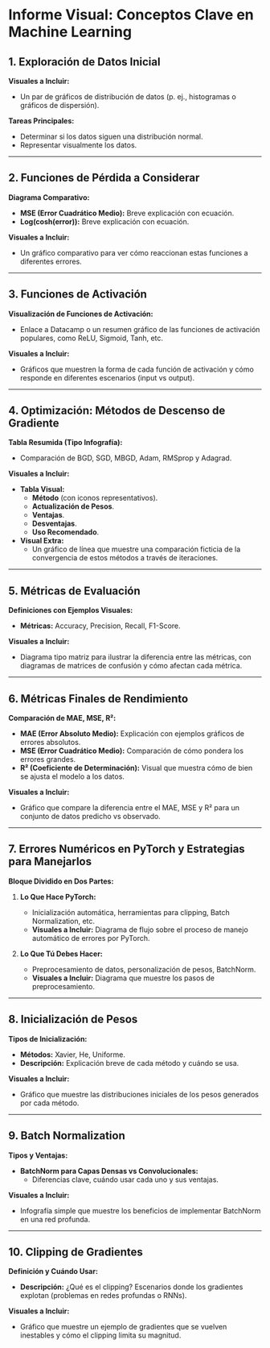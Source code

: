 # Informe Visual: Conceptos Clave en Machine Learning



## 1. Exploración de Datos Inicial

**Visuales a Incluir:**

- Un par de gráficos de distribución de datos (p. ej., histogramas o gráficos de dispersión).

**Tareas Principales:**

- Determinar si los datos siguen una distribución normal.
- Representar visualmente los datos.

---

## 2. Funciones de Pérdida a Considerar

**Diagrama Comparativo:**

- **MSE (Error Cuadrático Medio):** Breve explicación con ecuación.
- **Log(cosh(error)):** Breve explicación con ecuación.

**Visuales a Incluir:**

- Un gráfico comparativo para ver cómo reaccionan estas funciones a diferentes errores.

---

## 3. Funciones de Activación

**Visualización de Funciones de Activación:**

- Enlace a Datacamp o un resumen gráfico de las funciones de activación populares, como ReLU, Sigmoid, Tanh, etc.

**Visuales a Incluir:**

- Gráficos que muestren la forma de cada función de activación y cómo responde en diferentes escenarios (input vs output).

---

## 4. Optimización: Métodos de Descenso de Gradiente

**Tabla Resumida (Tipo Infografía):**

- Comparación de BGD, SGD, MBGD, Adam, RMSprop y Adagrad.

**Visuales a Incluir:**

- **Tabla Visual:**
  - **Método** (con iconos representativos).
  - **Actualización de Pesos**.
  - **Ventajas**.
  - **Desventajas**.
  - **Uso Recomendado**.
- **Visual Extra:**
  - Un gráfico de línea que muestre una comparación ficticia de la convergencia de estos métodos a través de iteraciones.

---

## 5. Métricas de Evaluación

**Definiciones con Ejemplos Visuales:**

- **Métricas:** Accuracy, Precision, Recall, F1-Score.

**Visuales a Incluir:**

- Diagrama tipo matriz para ilustrar la diferencia entre las métricas, con diagramas de matrices de confusión y cómo afectan cada métrica.

---

## 6. Métricas Finales de Rendimiento

**Comparación de MAE, MSE, R²:**

- **MAE (Error Absoluto Medio):** Explicación con ejemplos gráficos de errores absolutos.
- **MSE (Error Cuadrático Medio):** Comparación de cómo pondera los errores grandes.
- **R² (Coeficiente de Determinación):** Visual que muestra cómo de bien se ajusta el modelo a los datos.

**Visuales a Incluir:**

- Gráfico que compare la diferencia entre el MAE, MSE y R² para un conjunto de datos predicho vs observado.

---

## 7. Errores Numéricos en PyTorch y Estrategias para Manejarlos

**Bloque Dividido en Dos Partes:**

1. **Lo Que Hace PyTorch:**

   - Inicialización automática, herramientas para clipping, Batch Normalization, etc.
   - **Visuales a Incluir:** Diagrama de flujo sobre el proceso de manejo automático de errores por PyTorch.

2. **Lo Que Tú Debes Hacer:**

   - Preprocesamiento de datos, personalización de pesos, BatchNorm.
   - **Visuales a Incluir:** Diagrama que muestre los pasos de preprocesamiento.

---

## 8. Inicialización de Pesos

**Tipos de Inicialización:**

- **Métodos:** Xavier, He, Uniforme.
- **Descripción:** Explicación breve de cada método y cuándo se usa.

**Visuales a Incluir:**

- Gráfico que muestre las distribuciones iniciales de los pesos generados por cada método.

---

## 9. Batch Normalization

**Tipos y Ventajas:**

- **BatchNorm para Capas Densas vs Convolucionales:**
  - Diferencias clave, cuándo usar cada uno y sus ventajas.

**Visuales a Incluir:**

- Infografía simple que muestre los beneficios de implementar BatchNorm en una red profunda.

---

## 10. Clipping de Gradientes

**Definición y Cuándo Usar:**

- **Descripción:** ¿Qué es el clipping? Escenarios donde los gradientes explotan (problemas en redes profundas o RNNs).

**Visuales a Incluir:**

- Gráfico que muestre un ejemplo de gradientes que se vuelven inestables y cómo el clipping limita su magnitud.
